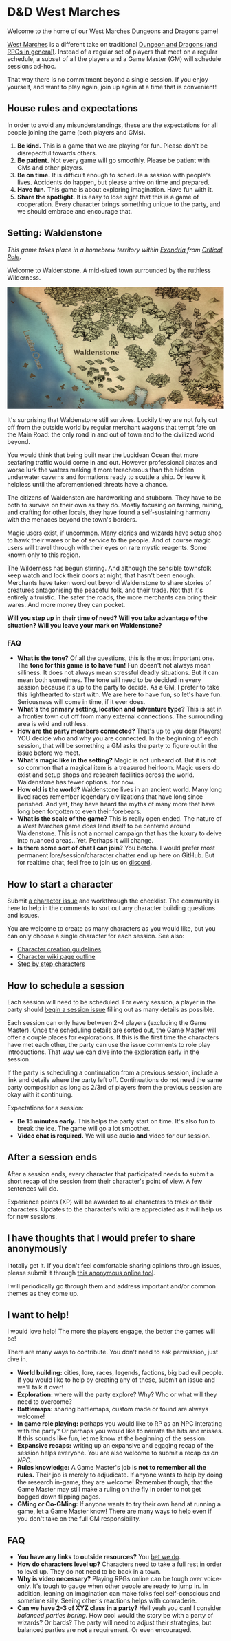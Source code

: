 # D&D West Marches

Welcome to the home of our West Marches Dungeons and Dragons game!

[West Marches](https://www.youtube.com/watch?v=oGAC-gBoX9k) is a different take on traditional [Dungeon and Dragons (and RPGs in general)](https://en.wikipedia.org/wiki/Dungeons_%26_Dragons). Instead of a regular set of players that meet on a regular schedule, a subset of all the players and a Game Master (GM) will schedule sessions ad-hoc.

That way there is no commitment beyond a single session. If you enjoy yourself, and want to play again, join up again at a time that is convenient!

## House rules and expectations

In order to avoid any misunderstandings, these are the expectations for all people joining the game (both players and GMs).

1. **Be kind.** This is a game that we are playing for fun. Please don't be disrepectful towards others.
2. **Be patient.** Not every game will go smoothly. Please be patient with GMs and other players.
3. **Be on time.** It is difficult enough to schedule a session with people's lives. Accidents do happen, but please arrive on time and prepared.
4. **Have fun.** This game is about exploring imagination. Have fun with it.
5. **Share the spotlight.** It is easy to lose sight that this is a game of cooperation. Every character brings something unique to the party, and we should embrace and encourage that.

## Setting: Waldenstone

_This game takes place in a homebrew territory within [Exandria](https://criticalrole.fandom.com/wiki/Exandria) from [Critical Role](https://critrole.com/)._

Welcome to Waldenstone. A mid-sized town surrounded by the ruthless Wilderness.

![](waldenstone.jpg)

It's surprising that Waldenstone still survives. Luckily they are not fully cut off from the outside world by regular merchant wagons that tempt fate on the Main Road: the only road in and out of town and to the civilized world beyond.

You would think that being built near the Lucidean Ocean that more seafaring traffic would come in and out. However professional pirates and worse lurk the waters making it more treacherous than the hidden underwater caverns and formations ready to scuttle a ship. Or leave it helpless until the aforementioned threats have a chance.

The citizens of Waldenston are hardworking and stubborn. They have to be both to survive on their own as they do. Mostly focusing on farming, mining, and crafting for other locals, they have found a self-sustaining harmony with the menaces beyond the town's borders.

Magic users exist, if uncommon. Many clerics and wizards have setup shop to hawk their wares or be of service to the people. And of course magic users will travel through with their eyes on rare mystic reagents. Some known only to this region.

The Wilderness has begun stirring. And although the sensible townsfolk keep watch and lock their doors at night, that hasn't been enough. Merchants have taken word out beyond Waldenstone to share stories of creatures antagonising the peaceful folk, and their trade. Not that it's entirely altruistic. The safer the roads, the more merchants can bring their wares. And more money they can pocket.

**Will you step up in their time of need? Will you take advantage of the situation? Will you leave your mark on Waldenstone?**

### FAQ

* **What is the tone?** Of all the questions, this is the most important one. The **tone for this game is to have fun!** Fun doesn't not always mean silliness. It does not always mean stressful deadly situations. But it can mean both sometimes. The tone will need to be decided in every session because it's up to the party to decide. As a GM, I prefer to take this lighthearted to start with. We are here to have fun, so let's have fun. Seriousness will come in time, if it ever does.
* **What's the primary setting, location and adventure type?** This is set in a frontier town cut off from many external connections. The surrounding area is wild and ruthless.
* **How are the party members connected?** That's up to you dear Players! YOU decide who and why you are connected. In the beginning of each session, that will be something a GM asks the party to figure out in the issue before we meet.
* **What's magic like in the setting?** Magic is not unheard of. But it is not so common that a magical item is a treasured heirloom. Magic users do exist and setup shops and research facilities across the world. Waldenstone has fewer options...for now.
* **How old is the world?** Waldenstone lives in an ancient world. Many long lived races remember legendary civilizations that have long since perished. And yet, they have heard the myths of many more that have long been forgotten to even their forebears.
* **What is the scale of the game?** This is really open ended. The nature of a West Marches game does lend itself to be centered around Waldenstone. This is not a normal campaign that has the luxury to delve into nuanced areas...Yet. Perhaps it will change.
* **Is there some sort of chat I can join?** You betcha. I would prefer most permanent lore/session/character chatter end up here on GitHub. But for realtime chat, feel free to join us on [discord](https://discord.gg/m8fu5US).

## How to start a character

Submit [a character issue](https://github.com/our-stories/west-marches/issues/new?assignees=&labels=character%2Cunapproved&template=character.md&title=Character%3A+NAME+OF+CHARACTER) and workthrough the checklist. The community is here to help in the comments to sort out any character building questions and issues.

You are welcome to create as many characters as you would like, but you can only choose a single character for each session.
See also:
- [Character creation guidelines](character%20creation%20guidelines.md)
- [Character wiki page outline](character%20wiki%20page%20outline.md)
- [Step by step characters](step%20by%20step%20characters.md)

## How to schedule a session

Each session will need to be scheduled. For every session, a player in the party should [begin a session issue](https://github.com/our-stories/west-marches/issues/new?assignees=&labels=session&template=session.md&title=Session%3A+SOMETHING+WITTY) filling out as many details as possible.

Each session can only have between 2-4 players (excluding the Game Master). Once the scheduling details are sorted out, the Game Master will offer a couple places for explorations. If this is the first time the characters have met each other, the party can use the issue comments to role play introductions. That way we can dive into the exploration early in the session.

If the party is scheduling a continuation from a previous session, include a link and details where the party left off. Continuations do not need the same party composition as long as 2/3rd of players from the previous session are okay with it continuing.

Expectations for a session:

* **Be 15 minutes early.** This helps the party start on time. It's also fun to break the ice. The game will go a lot smoother.
* **Video chat is required.** We will use audio **and** video for our session.

## After a session ends

After a session ends, every character that participated needs to submit a short recap of the session from their character's point of view. A few sentences will do.

Experience points (XP) will be awarded to all characters to track on their characters. Updates to the character's wiki are appreciated as it will help us for new sessions.

## I have thoughts that I would prefer to share anonymously

I totally get it. If you don't feel comfortable sharing opinions through issues, please submit it through [this anonymous online tool](http://freesuggestionbox.com/pub/hxezqqw).

I will periodically go through them and address important and/or common themes as they come up.

## I want to help!

I would love help! The more the players engage, the better the games will be!

There are many ways to contribute. You don't need to ask permission, just dive in.

* **World building:** cities, lore, races, legends, factions, big bad evil people. If you would like to help by creating any of these, submit an issue and we'll talk it over!
* **Exploration:** where will the party explore? Why? Who or what will they need to overcome?
* **Battlemaps:** sharing battlemaps, custom made or found are always welcome!
* **In game role playing:** perhaps you would like to RP as an NPC interating with the party? Or perhaps you would like to narrate the hits and misses. If this sounds like fun, let me know at the beginning of the session.
* **Expansive recaps:** writing up an expansive and egaging recap of the session helps everyone. You are also welcome to submit a recap _as an NPC._
* **Rules knowledge:** A Game Master's job is **not to remember all the rules.** Their job is merely to adjudicate. If anyone wants to help by doing the research in-game, they are welcome! Remember though, that the Game Master may still make a ruling on the fly in order to not get bogged down flipping pages.
* **GMing or Co-GMing:** If anyone wants to try their own hand at running a game, let a Game Master know! There are many ways to help even if you don't take on the full GM responsibility.

## FAQ

* **You have any links to outside resources?** You [bet we do](https://github.com/our-stories/west-marches/wiki/Player-and-GM-Resources).
* **How do characters level up?** Characters need to take a full rest in order to level up. They do not need to be back in a town.
* **Why is video necessary?** Playing RPGs online can be tough over voice-only. It's tough to gauge when other people are ready to jump in. In addition, leaning on imagination can make folks feel self-conscious and sometime silly. Seeing other's reactions helps with comraderie.
* **Can we have 2-3 of XYZ class in a party?** Hell yeah you can! I consider _balanced parties boring._ How cool would the story be with a party of wizards? Or bards? The party will need to adjust their strategies, but balanced parties are **not** a requirement. Or even encouraged.
